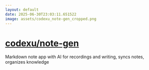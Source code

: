 ```yaml
---
layout: default
date: 2025-06-30T23:03:11.651522
image: assets/codexu_note-gen_cropped.png
---
```


# [codexu/note-gen](https://github.com/codexu/note-gen)

Markdown note app with AI for recordings and writing, syncs notes, organizes knowledge
